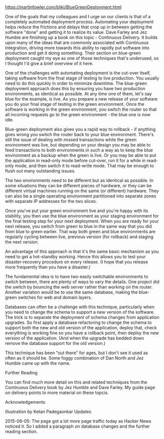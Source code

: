 https://martinfowler.com/bliki/BlueGreenDeployment.html

One of the goals that my colleagues and I urge on our clients is that of a completely automated deployment process. Automating your deployment helps reduce the frictions and delays that crop up in between getting the software "done" and getting it to realize its value. Dave Farley and Jez Humble are finishing up a book on this topic - Continuous Delivery. It builds upon many of the ideas that are commonly associated with Continuous Integration, driving more towards this ability to rapidly put software into production and get it doing something. Their section on blue-green deployment caught my eye as one of those techniques that's underused, so I thought I'd give a brief overview of it here.


One of the challenges with automating deployment is the cut-over itself, taking software from the final stage of testing to live production. You usually need to do this quickly in order to minimize downtime. The blue-green deployment approach does this by ensuring you have two production environments, as identical as possible. At any time one of them, let's say blue for the example, is live. As you prepare a new release of your software you do your final stage of testing in the green environment. Once the software is working in the green environment, you switch the router so that all incoming requests go to the green environment - the blue one is now idle.

Blue-green deployment also gives you a rapid way to rollback - if anything goes wrong you switch the router back to your blue environment. There's still the issue of dealing with missed transactions while the green environment was live, but depending on your design you may be able to feed transactions to both environments in such a way as to keep the blue environment as a backup when the green is live. Or you may be able to put the application in read-only mode before cut-over, run it for a while in read-only mode, and then switch it to read-write mode. That may be enough to flush out many outstanding issues.

The two environments need to be different but as identical as possible. In some situations they can be different pieces of hardware, or they can be different virtual machines running on the same (or different) hardware. They can also be a single operating environment partitioned into separate zones with separate IP addresses for the two slices.

Once you've put your green environment live and you're happy with its stability, you then use the blue environment as your staging environment for the final testing step for your next deployment. When you are ready for your next release, you switch from green to blue in the same way that you did from blue to green earlier. That way both green and blue environments are regularly cycling between live, previous version (for rollback) and staging the next version.

An advantage of this approach is that it's the same basic mechanism as you need to get a hot-standby working. Hence this allows you to test your disaster-recovery procedure on every release. (I hope that you release more frequently than you have a disaster.)

The fundamental idea is to have two easily switchable environments to switch between, there are plenty of ways to vary the details. One project did the switch by bouncing the web server rather than working on the router. Another variation would be to use the same database, making the blue-green switches for web and domain layers.

Databases can often be a challenge with this technique, particularly when you need to change the schema to support a new version of the software. The trick is to separate the deployment of schema changes from application upgrades. So first apply a database refactoring to change the schema to support both the new and old version of the application, deploy that, check everything is working fine so you have a rollback point, then deploy the new version of the application. (And when the upgrade has bedded down remove the database support for the old version.)

This technique has been "out there" for ages, but I don't see it used as often as it should be. Some foggy combination of Dan North and Jez Humble came up with the name.

Further Reading

You can find much more detail on this and related techniques from the Continuous Delivery book by Jez Humble and Dave Farley. My guide page on delivery points to more material on these topcis.

Acknowledgements

Illustration by Ketan Padegaonkar
Updates

2015-06-05: The page got a lot more page traffic today as Hacker News noticed it. So I added a paragraph on database changes and the further reading section.